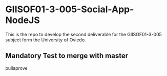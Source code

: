 # GIISOF01-3-005-Social-App-NodeJS
This is the repo to develop the second deliverable for the GIISOF01-3-005 subject form the University of Oviedo.
  
## Mandatory Test to merge with master
pullaprove 
